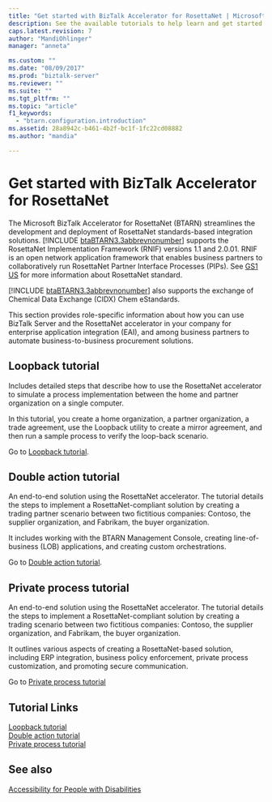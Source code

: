 ```yaml
---
title: "Get started with BizTalk Accelerator for RosettaNet | Microsoft Docs"
description: See the available tutorials to help learn and get started with the RosettaNet accelerator (BTARN) in BizTalk Server
caps.latest.revision: 7
author: "MandiOhlinger" 
manager: "anneta"

ms.custom: ""
ms.date: "08/09/2017"
ms.prod: "biztalk-server"
ms.reviewer: ""
ms.suite: ""
ms.tgt_pltfrm: ""
ms.topic: "article"
f1_keywords: 
  - "btarn.configuration.introduction"
ms.assetid: 28a8942c-b461-4b2f-bc1f-1fc22cd08882
ms.author: "mandia"

---
```

# Get started with BizTalk Accelerator for RosettaNet
The Microsoft BizTalk Accelerator for RosettaNet (BTARN) streamlines the development and deployment of RosettaNet standards-based integration solutions. [!INCLUDE [btaBTARN3.3abbrevnonumber](../../includes/btabtarn3-3abbrevnonumber-md.md)] supports the RosettaNet Implementation Framework (RNIF) versions 1.1 and 2.0.01. RNIF is an open network application framework that enables business partners to collaboratively run RosettaNet Partner Interface Processes (PIPs). See [GS1 US](http://go.microsoft.com/fwlink/?LinkID=33859) for more information about RosettaNet standard.
  
 [!INCLUDE [btaBTARN3.3abbrevnonumber](../../includes/btabtarn3-3abbrevnonumber-md.md)] also supports the exchange of Chemical Data Exchange (CIDX) Chem eStandards.  
  
This section provides role-specific information about how you can use BizTalk Server and the RosettaNet accelerator in your company for enterprise application integration (EAI), and among business partners to automate business-to-business procurement solutions.  

## Loopback tutorial

Includes detailed steps that describe how to use the RosettaNet accelerator to simulate a process implementation between the home and partner organization on a single computer.

In this tutorial, you create a home organization, a partner organization, a trade agreement, use the Loopback utility to create a mirror agreement, and then run a sample process to verify the loop-back scenario.

Go to [Loopback tutorial](loopback-tutorial.md). 

## Double action tutorial

An end-to-end solution using the RosettaNet accelerator. The tutorial details the steps to implement a RosettaNet-compliant solution by creating a trading partner scenario between two fictitious companies: Contoso, the supplier organization, and Fabrikam, the buyer organization.

It includes working with the BTARN Management Console, creating line-of-business (LOB) applications, and creating custom orchestrations.

Go to [Double action tutorial](double-action-tutorial.md). 


## Private process tutorial
An end-to-end solution using the RosettaNet accelerator. The tutorial details the steps to implement a RosettaNet-compliant solution by creating a trading scenario between two fictitious companies: Contoso, the supplier organization, and Fabrikam, the buyer organization.

It outlines various aspects of creating a RosettaNet-based solution, including ERP integration, business policy enforcement, private process customization, and promoting secure communication.

Go to [Private process tutorial](private-process-tutorial.md)


## Tutorial Links
[Loopback tutorial](loopback-tutorial.md)  
[Double action tutorial](double-action-tutorial.md)  
[Private process tutorial](private-process-tutorial.md)

## See also
[Accessibility for People with Disabilities](accessibility-for-people-with-disabilities3.md)